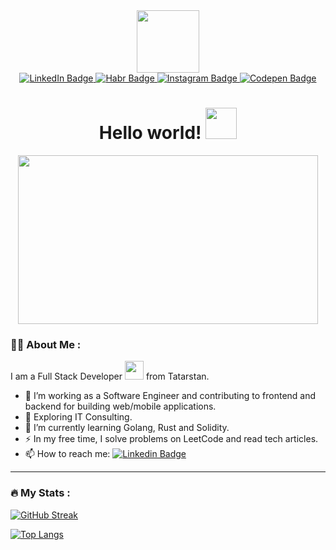 <div id="header" align="center">
  <img src="https://media.giphy.com/media/v1.Y2lkPTc5MGI3NjExNjRhaGNsN2RrZzA4MWliZGU3ajE0N3dmbTZtenVpYjgzeDdmbGRpdiZlcD12MV9pbnRlcm5hbF9naWZfYnlfaWQmY3Q9Zw/HzPtbOKyBoBFsK4hyc/giphy.gif" width="100"/>

  <div id="badges">
    <a href="https://www.linkedin.com/in/fedor-rychkov-084a88123/">
      <img src="https://img.shields.io/badge/LinkedIn-blue?style=for-the-badge&logo=linkedin&logoColor=white" alt="LinkedIn Badge"/>
    </a>
    <a href="https://habr.com/ru/users/StonedCatt/publications/articles/">
      <img src="https://img.shields.io/badge/Habr-blue?style=for-the-badge&logo=habr&logoColor=white" alt="Habr Badge"/>
    </a>
    <a href="https://www.instagram.com/stonedcatt/">
      <img src="https://img.shields.io/badge/Instagram-pink?style=for-the-badge&logo=instagram" alt="Instagram Badge"/>
    </a>
    <a href="https://codepen.io/fedorrychkov/pens/public">
      <img src="https://img.shields.io/badge/CodePen-black?style=for-the-badge&logo=codepen" alt="Codepen Badge"/>
    </a>
  </div>
  <h1>
    Hello world!
    <img src="https://media.giphy.com/media/el8UZ13JzUMkvTshNR/giphy.gif" width="50px"/>
  </h1>

  <div align="center">
    <img src="https://media.giphy.com/media/13HgwGsXF0aiGY/giphy.gif?cid=790b76114a68ce71fwhqk20uc4hn91wuu5s52nvh8z0fumdi&ep=v1_gifs_search&rid=giphy.gif&ct=g" width="480" height="270"/>
  </div>
</div>

### :man_technologist: About Me :
I am a Full Stack Developer <img src="https://media.giphy.com/media/WUlplcMpOCEmTGBtBW/giphy.gif" width="30"> from Tatarstan.
- :telescope: I’m working as a Software Engineer and contributing to frontend and backend for building web/mobile applications.
- :seedling: Exploring IT Consulting.
- 🌱 I’m currently learning Golang, Rust and Solidity.
- :zap: In my free time, I solve problems on LeetCode and read tech articles.
- :mailbox: How to reach me: [![Linkedin Badge](https://img.shields.io/badge/-fedorrychkov-blue?style=flat&logo=Linkedin&logoColor=white)](https://www.linkedin.com/in/fedor-rychkov-084a88123/)

---

### :fire: My Stats :
[![GitHub Streak](http://github-readme-streak-stats.herokuapp.com?user=fedorrychkov&theme=dark&background=000000)](https://git.io/streak-stats)

[![Top Langs](https://github-readme-stats.vercel.app/api/top-langs/?username=fedorrychkov&layout=compact&theme=vision-friendly-dark)](https://github.com/anuraghazra/github-readme-stats)

<!--
**Fedorrychkov/fedorrychkov** is a ✨ _special_ ✨ repository because its `README.md` (this file) appears on your GitHub profile.

Here are some ideas to get you started:

- 🔭 I’m currently working on ...
- 🌱 I’m currently learning ...
- 👯 I’m looking to collaborate on ...
- 🤔 I’m looking for help with ...
- 💬 Ask me about ...
- 📫 How to reach me: ...
- 😄 Pronouns: ...
- ⚡ Fun fact: ...
-->
